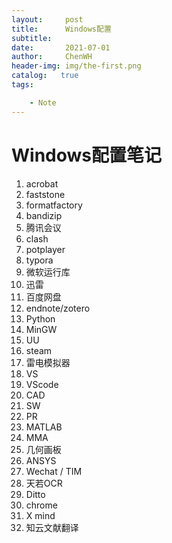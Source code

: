 ```yaml
---
layout:     post
title:      Windows配置 
subtitle:    
date:       2021-07-01
author:     ChenWH 
header-img: img/the-first.png
catalog:   true
tags:

    - Note
---
```


# Windows配置笔记

1. acrobat
2. faststone
3. formatfactory
4. bandizip
5. 腾讯会议
6. clash
7. potplayer
8. typora
9. 微软运行库
10. 迅雷
11. 百度网盘
12. endnote/zotero
13. Python
14. MinGW
15. UU
16. steam
17. 雷电模拟器
18. VS
19. VScode
20. CAD
21. SW
22. PR
23. MATLAB
24. MMA
25. 几何画板
26. ANSYS
27. Wechat / TIM
28. 天若OCR
29. Ditto
30. chrome
31. X mind
32. 知云文献翻译
